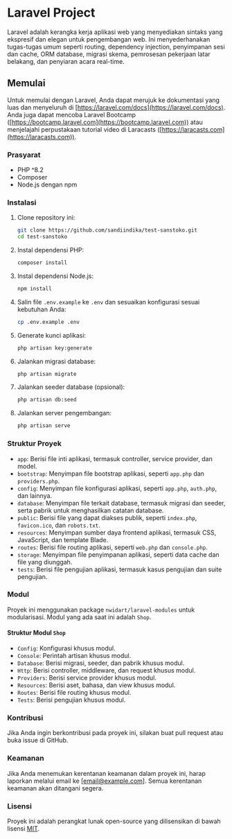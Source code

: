 # Laravel Project

Laravel adalah kerangka kerja aplikasi web yang menyediakan sintaks yang ekspresif dan elegan untuk pengembangan web. Ini menyederhanakan tugas-tugas umum seperti routing, dependency injection, penyimpanan sesi dan cache, ORM database, migrasi skema, pemrosesan pekerjaan latar belakang, dan penyiaran acara real-time.

## Memulai

Untuk memulai dengan Laravel, Anda dapat merujuk ke dokumentasi yang luas dan menyeluruh di [https://laravel.com/docs](https://laravel.com/docs). Anda juga dapat mencoba Laravel Bootcamp ([https://bootcamp.laravel.com](https://bootcamp.laravel.com)) atau menjelajahi perpustakaan tutorial video di Laracasts ([https://laracasts.com](https://laracasts.com)).

### Prasyarat

- PHP ^8.2
- Composer
- Node.js dengan npm

### Instalasi

1. Clone repository ini:
    ```bash
    git clone https://github.com/sandiindika/test-sanstoko.git
    cd test-sanstoko
    ```

2. Instal dependensi PHP:
    ```bash
    composer install
    ```

3. Instal dependensi Node.js:
    ```bash
    npm install
    ```

4. Salin file `.env.example` ke `.env` dan sesuaikan konfigurasi sesuai kebutuhan Anda:
    ```bash
    cp .env.example .env
    ```

5. Generate kunci aplikasi:
    ```bash
    php artisan key:generate
    ```

6. Jalankan migrasi database:
    ```bash
    php artisan migrate
    ```

7. Jalankan seeder database (opsional):
    ```bash
    php artisan db:seed
    ```

8. Jalankan server pengembangan:
    ```bash
    php artisan serve
    ```

### Struktur Proyek

- `app`: Berisi file inti aplikasi, termasuk controller, service provider, dan model.
- `bootstrap`: Menyimpan file bootstrap aplikasi, seperti `app.php` dan `providers.php`.
- `config`: Menyimpan file konfigurasi aplikasi, seperti `app.php`, `auth.php`, dan lainnya.
- `database`: Menyimpan file terkait database, termasuk migrasi dan seeder, serta pabrik untuk menghasilkan catatan database.
- `public`: Berisi file yang dapat diakses publik, seperti `index.php`, `favicon.ico`, dan `robots.txt`.
- `resources`: Menyimpan sumber daya frontend aplikasi, termasuk CSS, JavaScript, dan template Blade.
- `routes`: Berisi file routing aplikasi, seperti `web.php` dan `console.php`.
- `storage`: Menyimpan file penyimpanan aplikasi, seperti data cache dan file yang diunggah.
- `tests`: Berisi file pengujian aplikasi, termasuk kasus pengujian dan suite pengujian.

### Modul

Proyek ini menggunakan package `nwidart/laravel-modules` untuk modularisasi. Modul yang ada saat ini adalah `Shop`.

#### Struktur Modul `Shop`

- `Config`: Konfigurasi khusus modul.
- `Console`: Perintah artisan khusus modul.
- `Database`: Berisi migrasi, seeder, dan pabrik khusus modul.
- `Http`: Berisi controller, middleware, dan request khusus modul.
- `Providers`: Berisi service provider khusus modul.
- `Resources`: Berisi aset, bahasa, dan view khusus modul.
- `Routes`: Berisi file routing khusus modul.
- `Tests`: Berisi pengujian khusus modul.

### Kontribusi

Jika Anda ingin berkontribusi pada proyek ini, silakan buat pull request atau buka issue di GitHub.

### Keamanan

Jika Anda menemukan kerentanan keamanan dalam proyek ini, harap laporkan melalui email ke [email@example.com]. Semua kerentanan keamanan akan ditangani segera.

### Lisensi

Proyek ini adalah perangkat lunak open-source yang dilisensikan di bawah lisensi [MIT](LICENSE).
